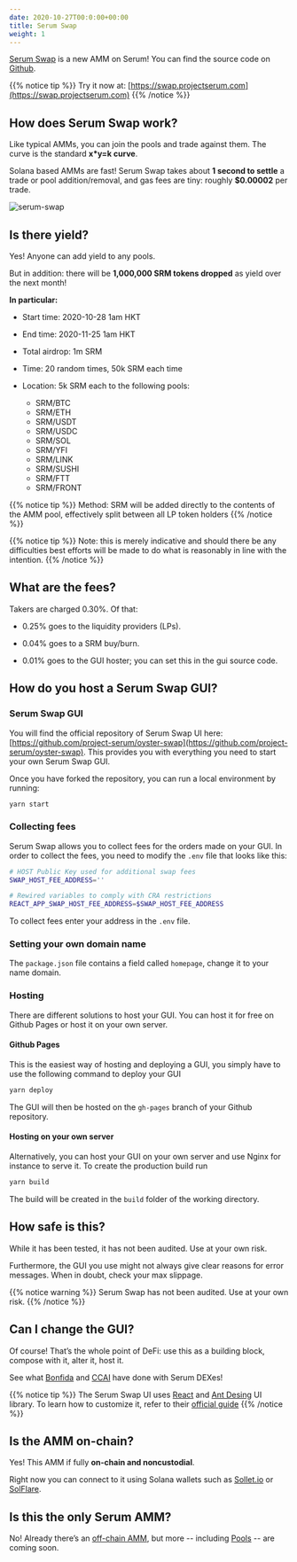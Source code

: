 ```yaml
---
date: 2020-10-27T00:0:00+00:00
title: Serum Swap
weight: 1
---
```


[Serum Swap](https://swap.projectserum.com/#/) is a new AMM on Serum! You can find the source code on [Github](https://github.com/project-serum/oyster-swap).

{{% notice tip %}}
Try it now at: [https://swap.projectserum.com](https://swap.projectserum.com)
{{% /notice %}}

## How does Serum Swap work?

Like typical AMMs, you can join the pools and trade against them. The curve is the standard **x\*y=k curve**.

Solana based AMMs are fast! Serum Swap takes about **1 second to settle** a trade or pool addition/removal, and gas fees are tiny: roughly **\$0.00002** per trade.

![serum-swap](/images/articles/serum-swap/swap-form.png?classes=shadow&width=30pc)

## Is there yield?

Yes! Anyone can add yield to any pools.

But in addition: there will be **1,000,000 SRM tokens dropped** as yield over the next month!

**In particular:**

- Start time: 2020-10-28 1am HKT
- End time: 2020-11-25 1am HKT
- Total airdrop: 1m SRM
- Time: 20 random times, 50k SRM each time
- Location: 5k SRM each to the following pools:

  - SRM/BTC
  - SRM/ETH
  - SRM/USDT
  - SRM/USDC
  - SRM/SOL
  - SRM/YFI
  - SRM/LINK
  - SRM/SUSHI
  - SRM/FTT
  - SRM/FRONT

{{% notice tip %}}
Method: SRM will be added directly to the contents of the AMM pool, effectively split between all LP token holders
{{% /notice %}}

{{% notice tip %}}
Note: this is merely indicative and should there be any difficulties best efforts will be made to do what is reasonably in line with the intention.
{{% /notice %}}

## What are the fees?

Takers are charged 0.30%. Of that:

- 0.25% goes to the liquidity providers (LPs).

- 0.04% goes to a SRM buy/burn.

- 0.01% goes to the GUI hoster; you can set this in the gui source code.

## How do you host a Serum Swap GUI?

### Serum Swap GUI

You will find the official repository of Serum Swap UI here: [https://github.com/project-serum/oyster-swap](https://github.com/project-serum/oyster-swap). This provides you with everything you need to start your own Serum Swap GUI.

Once you have forked the repository, you can run a local environment by running:

```bash
yarn start
```

### Collecting fees

Serum Swap allows you to collect fees for the orders made on your GUI. In order to collect the fees, you need to modify the `.env` file that looks like this:

```bash
# HOST Public Key used for additional swap fees
SWAP_HOST_FEE_ADDRESS=''

# Rewired variables to comply with CRA restrictions
REACT_APP_SWAP_HOST_FEE_ADDRESS=$SWAP_HOST_FEE_ADDRESS
```

To collect fees enter your address in the `.env` file.

### Setting your own domain name

The `package.json` file contains a field called `homepage`, change it to your name domain.

### Hosting

There are different solutions to host your GUI. You can host it for free on Github Pages or host it on your own server.

#### Github Pages

This is the easiest way of hosting and deploying a GUI, you simply have to use the following command to deploy your GUI

```bash
yarn deploy
```

The GUI will then be hosted on the `gh-pages` branch of your Github repository.

#### Hosting on your own server

Alternatively, you can host your GUI on your own server and use Nginx for instance to serve it. To create the production build run

```bash
yarn build
```

The build will be created in the `build` folder of the working directory.

## How safe is this?

While it has been tested, it has not been audited. Use at your own risk.

Furthermore, the GUI you use might not always give clear reasons for error messages. When in doubt, check your max slippage.

{{% notice warning %}}
Serum Swap has not been audited. Use at your own risk.
{{% /notice %}}

## Can I change the GUI?

Of course! That’s the whole point of DeFi: use this as a building block, compose with it, alter it, host it.

See what [Bonfida](http://bonfida.com/dex) and [CCAI](http://dex.cryptocurrencies.ai) have done with Serum DEXes!

{{% notice tip %}}
The Serum Swap UI uses [React](https://reactjs.org) and [Ant Desing](https://ant.design) UI library. To learn how to customize it, refer to their [official guide](https://ant.design/docs/react/customize-theme)
{{% /notice %}}

## Is the AMM on-chain?

Yes! This AMM if fully **on-chain and noncustodial**.

Right now you can connect to it using Solana wallets such as [Sollet.io](https://sollet.io) or [SolFlare](https://solflare.com).

## Is this the only Serum AMM?

No! Already there’s an [off-chain AMM](https://gitlab.com/OpinionatedGeek/samm), but more -- including [Pools](https://docs.google.com/document/d/1lmMZRKkxMFOtGOEZOFEKYL7syqv-4QT87F0o55fc35Y/edit) -- are coming soon.
